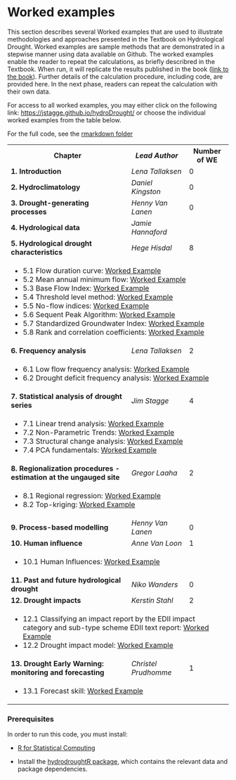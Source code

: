 # Worked examples 

This section describes several Worked examples that are used to illustrate methodologies and approaches presented in the Textbook on Hydrological Drought. Worked examples are sample methods that are demonstrated in a stepwise manner using data available on Github. The worked examples enable the reader to repeat the calculations, as briefly describred in the Textbook. When run, it will replicate the results published in the book ([link to the book](https://www.google.com)). Further details of the calculation procedure, including code, are provided here. In the next phase, readers can repeat the calculation with their own data.

For access to all worked examples, you may either click on the following link: <a href="https://jstagge.github.io/hydroDrought/">https://jstagge.github.io/hydroDrought/</a> or choose the individual worked examples from the table below.

For the full code, see the <a href="https://github.com/HydroDrought/hydrodroughtBook/tree/master/worked_examples/rmarkdown">rmarkdown folder</a>


<table>
  <tr>
    <th> <b>Chapter</b> </td>
    <th> <i>Lead Author</i> </td>
    <th> Number of WE </td>
  </tr>
  <tr>
    <td> <b> 1. Introduction</b> </td>
    <td> <i>Lena Tallaksen</i> </td>
    <td> 0 </td>
  </tr>
  <tr>
    <td> <b> 2. Hydroclimatology</b> </td>
    <td> <i>Daniel Kingston</i> </td>
    <td> 0 </td>
  </tr>
  <tr>
    <td> <b> 3. Drought-generating processes</b> </td>
    <td> <i>Henny Van Lanen</i> </td>
    <td> 0 </td>
  </tr>
  <tr>
    <td> <b> 4. Hydrological data</b> </td>
    <td> <i>Jamie Hannaford</i> </td>
    <td>  </td>
  </tr>

  <tr>
    <td> <b> 5. Hydrological drought characteristics</b> </td>
    <td> <i>Hege Hisdal</i> </td>
    <td> 8 </td>
  </tr>
  <tr>
  <td colspan="3">
  <ul>
  <li>5.1 Flow duration curve:
    <a href="https://htmlpreview.github.io/?https://github.com/HydroDrought/hydrodroughtBook/blob/master/worked_examples/html/5-1_flow_duration_curve.html">Worked Example</a>
  </li>

  <li>5.2 Mean annual minimum flow: 
    <a href="https://htmlpreview.github.io/?https://github.com/HydroDrought/hydrodroughtBook/blob/master/worked_examples/html/5-2_mean_annual_minimum_flow.html">Worked Example</a>
  </li>

  <li>5.3 Base Flow Index: 
    <a href="https://htmlpreview.github.io/?https://github.com/HydroDrought/hydrodroughtBook/blob/master/worked_examples/html/5-4_base_flow_index.html">Worked Example</a>
  </li>

  <li>5.4 Threshold level method: 
    <a href="https://htmlpreview.github.io/?https://github.com/HydroDrought/hydrodroughtBook/blob/master/worked_examples/html/5-5_threshold_level_method.html">Worked Example</a>
  </li>
    
  <li>5.5 No-flow indices: 
    <a href="https://htmlpreview.github.io/?https://github.com/HydroDrought/hydrodroughtBook/blob/master/worked_examples/html/5-3_no_flow_indices.html">Worked Example</a>
  </li>

  <li>5.6 Sequent Peak Algorithm: 
    <a href="https://htmlpreview.github.io/?https://github.com/HydroDrought/hydrodroughtBook/blob/master/worked_examples/html/5-6_sequent_peak_algorithm.html">Worked Example</a>
  </li>

  <li>5.7 Standardized Groundwater Index: 
    <a href="https://htmlpreview.github.io/?https://github.com/HydroDrought/hydrodroughtBook/blob/master/worked_examples/html/5-7_standardized_groundwater_index.html">Worked Example</a>
  </li>
 
  <li>5.8 Rank and correlation coefficients: 
    <a href="https://htmlpreview.github.io/?https://github.com/HydroDrought/hydrodroughtBook/blob/master/worked_examples/html/5-8_rank_and_correlation_coefficients.html">Worked Example</a>
  </li> 
  </ul>
  </td>
  </tr>



  <tr>
    <td> <b> 6. Frequency analysis</b> </td>
    <td> <i>Lena Tallaksen</i> </td>
    <td> 2 </td>
  </tr>
    <tr>
  <td colspan="3">
  <ul>
  <li>6.1 Low flow frequency analysis: 
    <a href="https://htmlpreview.github.io/?https://github.com/HydroDrought/hydrodroughtBook/blob/master/worked_examples/html/6-1_low_flow_frequency_analysis.html">Worked Example</a>
  </li>

  <li>6.2 Drought deficit frequency analysis: 
    <a href="https://htmlpreview.github.io/?https://github.com/HydroDrought/hydrodroughtBook/blob/master/worked_examples/html/6-2_drought_deficit_frequency.html">Worked Example</a>
  </li>

  </ul>
  </td>
  </tr>

  
  <tr>
    <td> <b> 7. Statistical analysis of drought series</b> </td>
    <td> <i>Jim Stagge</i> </td>
    <td> 4 </td>
  </tr>

  <tr>
  <td colspan="3">
  <ul>
  <li>7.1 Linear trend analysis: 
    <a href="https://htmlpreview.github.io/?https://github.com/HydroDrought/hydrodroughtBook/blob/master/worked_examples/html/7-1_linear_trend.html">Worked Example</a>

  </li>

  <li>7.2 Non-Parametric Trends: 
    <a href="https://htmlpreview.github.io/?https://github.com/HydroDrought/hydrodroughtBook/blob/master/worked_examples/html/7-2_nonparametric_trend.html">Worked Example</a>
  </li>

  <li>7.3 Structural change analysis: 
    <a href="https://htmlpreview.github.io/?https://github.com/HydroDrought/hydrodroughtBook/blob/master/worked_examples/html/7-3_structural_change_analysis.html">Worked Example</a>
  </li>

  <li>7.4 PCA fundamentals: 
    <a href="https://htmlpreview.github.io/?https://github.com/HydroDrought/hydrodroughtBook/blob/master/worked_examples/html/7-4_principal_component_analysis.html">Worked Example</a>
  </li>
  </ul>
  </td>
  </tr>


  
  <tr>
    <td> <b> 8. Regionalization procedures - estimation at the ungauged site</b> </td>
    <td> <i>Gregor Laaha</i> </td>
    <td> 2 </td>
  </tr>

  <tr>
  <td colspan="3">
  <ul>
  <li>8.1 Regional regression: 
    <a href="https://htmlpreview.github.io/?https://github.com/HydroDrought/hydrodroughtBook/blob/master/worked_examples/html/8-1_regional_regression.html">Worked Example</a>

  </li>

  <li>8.2 Top-kriging: 
    <a href="https://htmlpreview.github.io/?https://github.com/HydroDrought/hydrodroughtBook/blob/master/worked_examples/html/8-2_topkriging.html">Worked Example</a>
  </li>

  </ul>
  </td>
  </tr>


   <tr>
    <td> <b> 9. Process-based modelling</b> </td>
    <td> <i>Henny Van Lanen</i> </td>
    <td> 0 </td>
  </tr>
  <tr>
    <td> <b> 10. Human influence</b> </td>
    <td> <i>Anne Van Loon</i> </td>
    <td> 1 </td>
  </tr>
  <tr>
  <td colspan="3">
  <ul>
  <li>10.1 Human Influences: 
    <a href="https://htmlpreview.github.io/?https://github.com/HydroDrought/hydrodroughtBook/blob/master/worked_examples/html/10-1_human_influences.html">Worked Example</a>
  </li>

  <tr>
    <td> <b> 11. Past and future hydrological drought</b> </td>
    <td> <i>Niko Wanders</i> </td>
    <td> 0 </td>
  </tr>
  <tr>
    <td> <b> 12. Drought impacts</b> </td>
    <td> <i>Kerstin Stahl</i> </td>
    <td> 2 </td>
  </tr>
 <tr>
  <td colspan="3">
  <ul>
  <li>12.1 Classifying an impact report by the EDII impact category and sub-type scheme EDII text report: 
    <a href="https://htmlpreview.github.io/?https://github.com/HydroDrought/hydrodroughtBook/blob/master/worked_examples/html/12-1_classifying_impact_report.html">Worked Example</a>
  </li>

  <li>12.2 Drought impact model: 
    <a href="https://htmlpreview.github.io/?https://github.com/HydroDrought/hydrodroughtBook/blob/master/worked_examples/html/12-2_likelihood_of_impact_occurrence.html">Worked Example</a>
  </li>
  </ul>
  </td>
  </tr>

  <tr>
    <td> <b> 13. Drought Early Warning: monitoring and forecasting</b> </td>
    <td> <i>Christel Prudhomme</i> </td>
    <td> 1 </td>
  </tr>
  <tr>
  <td colspan="3">
  <ul>
  <li>13.1 Forecast skill: 
    <a href="https://htmlpreview.github.io/?https://github.com/HydroDrought/hydrodroughtBook/blob/master/worked_examples/html/13-1_forecast_skill.html">Worked Example</a>
    </tr>
</table>


### Prerequisites

In order to run this code, you must install:
* [R for Statistical Computing](https://www.r-project.org/)

* Install the [hydrodroughtR package](https://github.com/HydroDrought/hydrodroughtR), which contains the relevant data and package dependencies.



